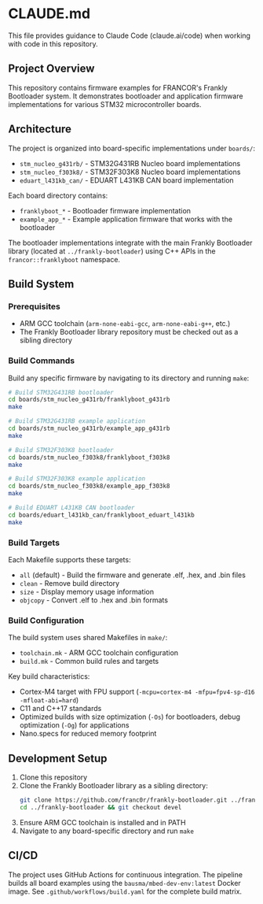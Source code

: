 # CLAUDE.md

This file provides guidance to Claude Code (claude.ai/code) when working with code in this repository.

## Project Overview

This repository contains firmware examples for FRANCOR's Frankly Bootloader system. It demonstrates bootloader and application firmware implementations for various STM32 microcontroller boards.

## Architecture

The project is organized into board-specific implementations under `boards/`:

- `stm_nucleo_g431rb/` - STM32G431RB Nucleo board implementations
- `stm_nucleo_f303k8/` - STM32F303K8 Nucleo board implementations
- `eduart_l431kb_can/` - EDUART L431KB CAN board implementation

Each board directory contains:
- `franklyboot_*` - Bootloader firmware implementation
- `example_app_*` - Example application firmware that works with the bootloader

The bootloader implementations integrate with the main Frankly Bootloader library (located at `../frankly-bootloader`) using C++ APIs in the `francor::franklyboot` namespace.

## Build System

### Prerequisites
- ARM GCC toolchain (`arm-none-eabi-gcc`, `arm-none-eabi-g++`, etc.)
- The Frankly Bootloader library repository must be checked out as a sibling directory

### Build Commands

Build any specific firmware by navigating to its directory and running `make`:

```bash
# Build STM32G431RB bootloader
cd boards/stm_nucleo_g431rb/franklyboot_g431rb
make

# Build STM32G431RB example application
cd boards/stm_nucleo_g431rb/example_app_g431rb
make

# Build STM32F303K8 bootloader
cd boards/stm_nucleo_f303k8/franklyboot_f303k8
make

# Build STM32F303K8 example application
cd boards/stm_nucleo_f303k8/example_app_f303k8
make

# Build EDUART L431KB CAN bootloader
cd boards/eduart_l431kb_can/franklyboot_eduart_l431kb
make
```

### Build Targets

Each Makefile supports these targets:
- `all` (default) - Build the firmware and generate .elf, .hex, and .bin files
- `clean` - Remove build directory
- `size` - Display memory usage information
- `objcopy` - Convert .elf to .hex and .bin formats

### Build Configuration

The build system uses shared Makefiles in `make/`:
- `toolchain.mk` - ARM GCC toolchain configuration
- `build.mk` - Common build rules and targets

Key build characteristics:
- Cortex-M4 target with FPU support (`-mcpu=cortex-m4 -mfpu=fpv4-sp-d16 -mfloat-abi=hard`)
- C11 and C++17 standards
- Optimized builds with size optimization (`-Os`) for bootloaders, debug optimization (`-Og`) for applications
- Nano.specs for reduced memory footprint

## Development Setup

1. Clone this repository
2. Clone the Frankly Bootloader library as a sibling directory:
   ```bash
   git clone https://github.com/franc0r/frankly-bootloader.git ../frankly-bootloader
   cd ../frankly-bootloader && git checkout devel
   ```
3. Ensure ARM GCC toolchain is installed and in PATH
4. Navigate to any board-specific directory and run `make`

## CI/CD

The project uses GitHub Actions for continuous integration. The pipeline builds all board examples using the `bausma/mbed-dev-env:latest` Docker image. See `.github/workflows/build.yaml` for the complete build matrix.